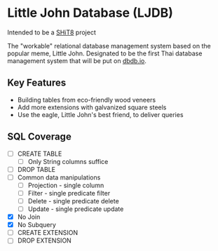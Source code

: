 # Little John Database (LJDB)

Intended to be a [SHiT8](https://stupid.hackathon.in.th/8/) project

The "workable" relational database management system based on the popular meme, Little John. Designated to be the first Thai database management system that will be put on [dbdb.io](https://dbdb.io).

## Key Features
- Building tables from eco-friendly wood veneers
- Add more extensions with galvanized square steels
- Use the eagle, Little John's best friend, to deliver queries

## SQL Coverage
- [ ] CREATE TABLE
    - [ ] Only String columns suffice
- [ ] DROP TABLE
- [ ] Common data manipulations
    - [ ] Projection - single column
    - [ ] Filter - single predicate filter
    - [ ] Delete - single predicate delete
    - [ ] Update - single predicate update
- [X] No Join
- [X] No Subquery
- [ ] CREATE EXTENSION
- [ ] DROP EXTENSION
